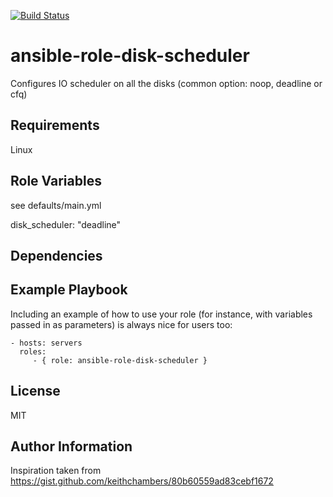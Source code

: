 [![Build Status](https://travis-ci.org/CSC-IT-Center-for-Science/ansible-role-disk-scheduler.svg?branch=master)](https://travis-ci.org/CSC-IT-Center-for-Science/ansible-role-disk-scheduler)

ansible-role-disk-scheduler
=========

Configures IO scheduler on all the disks (common option: noop, deadline or cfq)

Requirements
------------

Linux

Role Variables
--------------

see defaults/main.yml

disk_scheduler: "deadline"

Dependencies
------------


Example Playbook
----------------

Including an example of how to use your role (for instance, with variables passed in as parameters) is always nice for users too:

    - hosts: servers
      roles:
         - { role: ansible-role-disk-scheduler }

License
-------

MIT

Author Information
------------------

Inspiration taken from https://gist.github.com/keithchambers/80b60559ad83cebf1672
